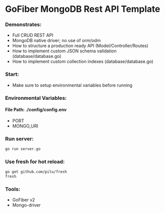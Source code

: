 # GoFiber MongoDB Rest API Template

### Demonstrates:
- Full CRUD REST API
- MongoDB native driver; no use of orm/odm
- How to structure a production ready API (Model/Controller/Routes)
- How to implement custom JSON schema validation (database/database.go)
- How to implement custom collection indexes (database/database.go)

### Start:
- Make sure to setup environmental variables before running

### Environmental Variables:
#### File Path: ./config/config.env
- PORT
- MONGO_URI

### Run server:
```bash
go run server.go
```

### Use fresh for hot reload:
```bash
go get github.com/pilu/fresh
fresh
```

### Tools:
- GoFiber v2
- Mongo-driver